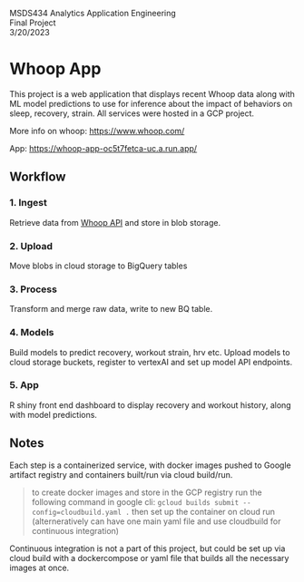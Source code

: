 MSDS434 Analytics Application Engineering  
Final Project  
3/20/2023  

# Whoop App

This project is a web application that displays recent Whoop data along with ML model predictions to use for inference about the impact of behaviors on sleep, recovery, strain. All services were hosted in a GCP project.

More info on whoop: https://www.whoop.com/

App: https://whoop-app-oc5t7fetca-uc.a.run.app/


## Workflow
### 1. Ingest

Retrieve data from [Whoop API](https://developer.whoop.com/api/) and store in blob storage.

### 2. Upload

Move blobs in cloud storage to BigQuery tables

### 3. Process

Transform and merge raw data, write to new BQ table.

### 4. Models

Build models to predict recovery, workout strain, hrv etc. Upload models to cloud storage buckets, register to vertexAI and set up model API endpoints.

### 5. App

R shiny front end dashboard to display recovery and workout history, along with model predictions. 

## Notes

Each step is a containerized service, with docker images pushed to Google artifact registry and containers built/run via cloud build/run. 

> to create docker images and store in the GCP registry run the following command in google cli:
> `gcloud builds submit --config=cloudbuild.yaml .`
> then set up the container on cloud run (alterneratively can have one main yaml file and use cloudbuild for continuous integration)

Continuous integration is not a part of this project, but could be set up via cloud build with a dockercompose or yaml file that builds all the necessary images at once.
